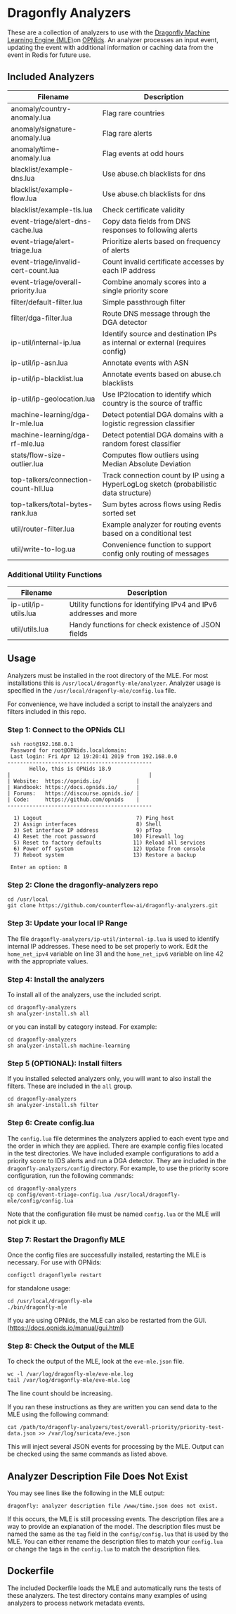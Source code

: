 # Dragonfly Analyzers

These are a collection of analyzers to use with the [Dragonfly Machine Learning Engine (MLE)](https://github.com/counterflow-ai/dragonfly-mle)on [OPNids](https://opnids.io). An analyzer processes an input event, updating the event with additional information or caching data from the event in Redis for future use. 

## Included Analyzers

| Filename | Description |
| ----- | ----- |
| anomaly/country-anomaly.lua | Flag rare countries |
| anomaly/signature-anomaly.lua  | Flag rare alerts |
| anomaly/time-anomaly.lua  | Flag events at odd hours |
| blacklist/example-dns.lua  | Use abuse.ch blacklists for dns |
| blacklist/example-flow.lua  |  Use abuse.ch blacklists for dns |
| blacklist/example-tls.lua  | Check certificate validity |
| event-triage/alert-dns-cache.lua  | Copy data fields from DNS responses to following alerts |
| event-triage/alert-triage.lua | Prioritize alerts based on frequency of alerts |
| event-triage/invalid-cert-count.lua | Count invalid certificate accesses by each IP address |
| event-triage/overall-priority.lua | Combine anomaly scores into a single priority score |
| filter/default-filter.lua | Simple passthrough filter |
| filter/dga-filter.lua | Route DNS message through the DGA detector |
| ip-util/internal-ip.lua | Identify source and destination IPs as internal or external (requires config) |
| ip-util/ip-asn.lua | Annotate events with ASN |
| ip-util/ip-blacklist.lua | Annotate events based on abuse.ch blacklists |
| ip-util/ip-geolocation.lua | Use IP2location to identify which country is the source of traffic |
| machine-learning/dga-lr-mle.lua | Detect potential DGA domains with a logistic regression classifier | 
| machine-learning/dga-rf-mle.lua | Detect potential DGA domains with a random forest classifier |
| stats/flow-size-outlier.lua | Computes flow outliers using Median Absolute Deviation |
| top-talkers/connection-count-hll.lua | Track connection count by IP using a HyperLogLog sketch (probabilistic data structure) |
| top-talkers/total-bytes-rank.lua | Sum bytes across flows using Redis sorted set |
| util/router-filter.lua | Example analyzer for routing events based on a conditional test |
| util/write-to-log.ua | Convenience function to support config only routing of messages |

### Additional Utility Functions

| Filename | Description |
| ----- | ----- |
| ip-util/ip-utils.lua | Utility functions for identifying IPv4 and IPv6 addresses and more |
| util/utils.lua | Handy functions for check existence of JSON fields |

## Usage

Analyzers must be installed in the root directory of the MLE. For most installations this is `/usr/local/dragonfly-mle/analyzer`. Analyzer usage is specified in the `/usr/local/dragonfly-mle/config.lua` file.

For convenience, we have included a script to install the analyzers and filters included in this repo.


### Step 1: Connect to the OPNids CLI

```
 ssh root@192.168.0.1
 Password for root@OPNids.localdomain: 
 Last login: Fri Apr 12 19:20:41 2019 from 192.168.0.0
----------------------------------------------
       Hello, this is OPNids 18.9    
|                                            |
| Website:	https://opnids.io/           |
| Handbook:	https://docs.opnids.io/      |
| Forums:	https://discourse.opnids.io/ |
| Code:		https://github.com/opnids    |
----------------------------------------------

  1) Logout                              7) Ping host
  2) Assign interfaces                   8) Shell
  3) Set interface IP address            9) pfTop
  4) Reset the root password            10) Firewall log
  5) Reset to factory defaults          11) Reload all services
  6) Power off system                   12) Update from console
  7) Reboot system                      13) Restore a backup

 Enter an option: 8
```

### Step 2: Clone the dragonfly-analyzers repo

```
cd /usr/local
git clone https://github.com/counterflow-ai/dragonfly-analyzers.git
```

### Step 3:  Update your local IP Range

The file `dragonfly-analyzers/ip-util/internal-ip.lua` is used to identify internal IP addresses. These need to be set properly to work.
Edit the `home_net_ipv4` variable on line 31 and the `home_net_ipv6` variable on line 42 with the appropriate values.

### Step 4: Install the analyzers

To install all of the analyzers, use the included script.

```
cd dragonfly-analyzers
sh analyzer-install.sh all
```
or you can install by category instead. For example:
```
cd dragonfly-analyzers
sh analyzer-install.sh machine-learning
```

### Step 5 (OPTIONAL): Install filters

If you installed selected analyzers only, you will want to also install the filters. These are included in the `all` group.
```
cd dragonfly-analyzers
sh analyzer-install.sh filter
```

### Step 6: Create config.lua

The `config.lua` file determines the analyzers applied to each event type and the order in which they are applied. There are example config files located in the test directories.  We have included example configurations to add a priority score to IDS alerts and run a DGA detector. They are included in the `dragonfly-analyzers/config` directory. For example, to use the priority score configuration, run the following commands: 
```
cd dragonfly-analyzers
cp config/event-triage-config.lua /usr/local/dragonfly-mle/config/config.lua
```
Note that the configuration file must be named `config.lua` or the MLE will not pick it up.

### Step 7: Restart the Dragonfly MLE

Once the config files are successfully installed, restarting the MLE is necessary. For use with OPNids:
```
configctl dragonflymle restart
```
for standalone usage:
```
cd /usr/local/dragonfly-mle
./bin/dragonfly-mle
```
If you are using OPNids, the MLE can also be restarted from the GUI. (https://docs.opnids.io/manual/gui.html)

### Step 8: Check the Output of the MLE

To check the output of the MLE, look at the `eve-mle.json` file.

```
wc -l /var/log/dragonfly-mle/eve-mle.log
tail /var/log/dragonfly-mle/eve-mle.log
```

The line count should be increasing.

If you ran these instructions as they are written you can send data to the MLE using the following command:

```
cat /path/to/dragonfly-analyzers/test/overall-priority/priority-test-data.json >> /var/log/suricata/eve.json
```

This will inject several JSON events for processing by the MLE.  Output can be checked using the same commands as listed above.


## Analyzer Description File Does Not Exist

You may see lines like the following in the MLE output:
```
dragonfly: analyzer description file /www/time.json does not exist.
```
If this occurs, the MLE is still processing events.  The description files are a way to provide an explanation of the model. The description files must be named the same as the `tag` field in the `config/config.lua` that is used by the MLE.  You can either rename the description files to match your `config.lua` or change the tags in the `config.lua` to match the description files.

## Dockerfile

The included Dockerfile loads the MLE and automatically runs the tests of these analyzers.  The test directory contains many examples of using analyzers to process network metadata events.

